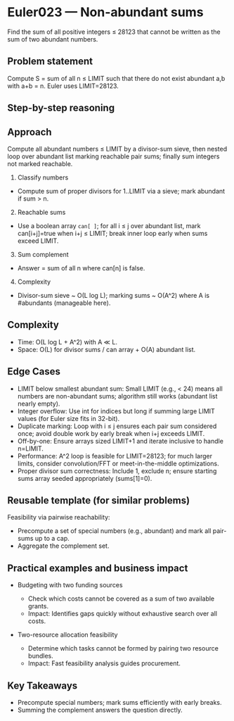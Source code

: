 # Euler023 — Non-abundant sums

Find the sum of all positive integers ≤ 28123 that cannot be written as the sum of two abundant numbers.

## Problem statement

Compute S = sum of all n ≤ LIMIT such that there do not exist abundant a,b with a+b = n. Euler uses LIMIT=28123.

## Step-by-step reasoning

## Approach

Compute all abundant numbers ≤ LIMIT by a divisor-sum sieve, then nested loop over abundant list marking reachable pair sums; finally sum integers not marked reachable.

1) Classify numbers
- Compute sum of proper divisors for 1..LIMIT via a sieve; mark abundant if sum > n.

2) Reachable sums
- Use a boolean array `can[ ]`; for all i ≤ j over abundant list, mark can[i+j]=true when i+j ≤ LIMIT; break inner loop early when sums exceed LIMIT.

3) Sum complement
- Answer = sum of all n where can[n] is false.

4) Complexity
- Divisor-sum sieve ~ O(L log L); marking sums ~ O(A^2) where A is #abundants (manageable here).

## Complexity

- Time: O(L log L + A^2) with A ≪ L.
- Space: O(L) for divisor sums / can array + O(A) abundant list.

## Edge Cases

- LIMIT below smallest abundant sum: Small LIMIT (e.g., < 24) means all numbers are non-abundant sums; algorithm still works (abundant list nearly empty).
- Integer overflow: Use int for indices but long if summing large LIMIT values (for Euler size fits in 32-bit).
- Duplicate marking: Loop with i ≤ j ensures each pair sum considered once; avoid double work by early break when i+j exceeds LIMIT.
- Off-by-one: Ensure arrays sized LIMIT+1 and iterate inclusive to handle n=LIMIT.
- Performance: A^2 loop is feasible for LIMIT=28123; for much larger limits, consider convolution/FFT or meet-in-the-middle optimizations.
- Proper divisor sum correctness: Include 1, exclude n; ensure starting sums array seeded appropriately (sums[1]=0).

## Reusable template (for similar problems)

Feasibility via pairwise reachability:
- Precompute a set of special numbers (e.g., abundant) and mark all pair-sums up to a cap.
- Aggregate the complement set.

## Practical examples and business impact

- Budgeting with two funding sources
  - Check which costs cannot be covered as a sum of two available grants.
  - Impact: Identifies gaps quickly without exhaustive search over all costs.

- Two-resource allocation feasibility
  - Determine which tasks cannot be formed by pairing two resource bundles.
  - Impact: Fast feasibility analysis guides procurement.

## Key Takeaways

- Precompute special numbers; mark sums efficiently with early breaks.
- Summing the complement answers the question directly.
